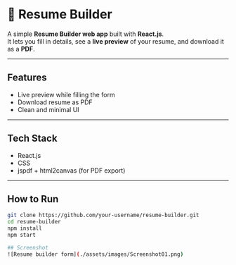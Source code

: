 # 📄 Resume Builder

A simple **Resume Builder web app** built with **React.js**.  
It lets you fill in details, see a **live preview** of your resume, and download it as a **PDF**.

---

## Features
- Live preview while filling the form  
- Download resume as PDF  
- Clean and minimal UI  

---

## Tech Stack
- React.js  
- CSS  
- jspdf + html2canvas (for PDF export)  

---

## How to Run
```bash
git clone https://github.com/your-username/resume-builder.git
cd resume-builder
npm install
npm start

## Screenshot
![Resume builder form](./assets/images/Screenshot01.png)


